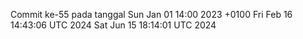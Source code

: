 Commit ke-55 pada tanggal Sun Jan 01 14:00 2023 +0100
Fri Feb 16 14:43:06 UTC 2024
Sat Jun 15 18:14:01 UTC 2024
